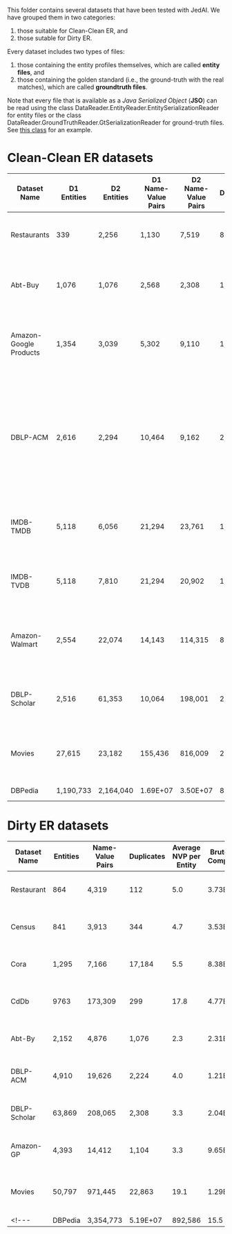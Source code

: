 This folder contains several datasets that have been tested with JedAI. We have grouped them in two categories: 
1) those suitable for Clean-Clean ER, and 
2) those sutable for Dirty ER. 

Every dataset includes two types of files: 
1) those containing the entity profiles themselves, which are called **entity files**, and 
2) those containing the golden standard (i.e., the ground-truth with the real matches), which are called **groundtruth files**.

Note that every file that is available as a *Java Serialized Object* (**JSO**) can be read using the class DataReader.EntityReader.EntitySerializationReader for entity files or the class DataReader.GroundTruthReader.GtSerializationReader for ground-truth files. See [this class](https://github.com/scify/JedAIToolkit/blob/master/jedai-core/tests/GeneralExamples/DirtyErDatasetStatistics.java) for an example.

# Clean-Clean ER datasets

| Dataset Name | D1 Entities | D2 Entities | D1 Name-Value Pairs | D2 Name-Value Pairs | Duplicates | Average NVP per Entity | Brute-force Comparisons | File Format | Data Origin | 
| --- | --- | --- | --- | --- | --- |--- | --- | --- | --- | 
| Restaurants | 339 | 2,256 | 1,130 | 7,519 | 89 | 3.3 | 7.64E+05 | JSO ([Rest. 1 file](cleanCleanErDatasets/restaurant1Profiles), [Rest. 2 file](cleanCleanErDatasets/restaurant2Profiles), [groundtruth file](cleanCleanErDatasets/restaurantsIdDuplicates)) | Real data |
| Abt-Buy | 1,076 | 1,076 | 2,568 | 2,308 | 1,076 | 2.4 | 1.16E+06 | JSO ([Abt entity file](cleanCleanErDatasets/abtProfiles), [Buy entity file](cleanCleanErDatasets/buyProfiles), [groundtruth file](cleanCleanErDatasets/abtBuyIdDuplicates)) | Real data |
| Amazon-Google Products | 1,354 | 3,039 | 5,302 | 9,110 | 1,104 | 3.9 | 4.11E+06 | JSO ([Amazon entity file](cleanCleanErDatasets/amazonProfiles), [GP entity file](cleanCleanErDatasets/gpProfiles), [groundtruth file](cleanCleanErDatasets/amazonGpIdDuplicates)) | Real data |
| DBLP-ACM | 2,616 | 2,294 | 10,464	| 9,162 | 2,224 | 4.0 | 6.00E+06 | JSO ([DBLP entity file](cleanCleanErDatasets/dblpProfiles), [ACM entity file](cleanCleanErDatasets/acmProfiles), [groundtruth file](cleanCleanErDatasets/dblpAcmIdDuplicates)), CSV ([DBLP entity file](cleanCleanErDatasets/DBLP-ACM/DBLP2.csv), [ACM entity file](cleanCleanErDatasets/DBLP-ACM/ACM.csv)), XML ([DBLP entity file](cleanCleanErDatasets/DBLP2toRdf.xml), [ACM entity file](cleanCleanErDatasets/ACMtoRdf.xml)) | Real data |
| IMDB-TMDB | 5,118 | 6,056 | 21,294 | 23,761 | 1,968 | 4.0 | 3.10E+07 | JSO ([IMDB entity file](cleanCleanErDatasets/imdbProfilesNEW), [TMDB entity file](cleanCleanErDatasets/tmdbProfiles), [groundtruth file](cleanCleanErDatasets/imdbTmdbIdDuplicates))| Real data |
| IMDB-TVDB | 5,118 | 7,810 | 21,294 | 20,902 | 1,072 | 2.2 | 4.00E+07 | JSO ([IMDB entity file](cleanCleanErDatasets/imdbProfilesNEW), [TVDB entity file](cleanCleanErDatasets/tvdbProfiles), [groundtruth file](cleanCleanErDatasets/imdbTmdbIdDuplicates))| Real data |
| Amazon-Walmart | 2,554 | 22,074 | 14,143 | 114,315 | 853 | 5.2 | 5.64E+07 | JSO ([Amazon entity file](cleanCleanErDatasets/amazonProfiles2), [Walmart entity file](cleanCleanErDatasets/walmartProfiles), [groundtruth file](cleanCleanErDatasets/amazonWalmartIdDuplicates)) | Real data |
| DBLP-Scholar | 2,516 | 61,353 | 10,064 | 198,001 | 2,308 | 4.0 | 1.54E+08 | JSO ([DBLP entity file](cleanCleanErDatasets/dblpProfiles2), [Scholar entity file](cleanCleanErDatasets/scholarProfiles), [groundtruth file](cleanCleanErDatasets/dblpScholarIdDuplicates))| Real data |
| Movies | 27,615 | 23,182 | 155,436 | 816,009 | 22,863 | 5.6 | 6.40E+08|JSO ([IMDB entity file](cleanCleanErDatasets/imdbProfiles), [DBPedia entity file](cleanCleanErDatasets/dbpediaProfiles.zip), [groundtruth file](cleanCleanErDatasets/moviesIdDuplicates)) | Real data |
| DBPedia | 1,190,733 | 2,164,040 | 1.69E+07 | 3.50E+07 | 892,586 | 14.2 | 2.58E+12 | [JSO](https://drive.google.com/open?id=1rFAwrmlsfR86fVIkOaGXCSzbfZIZufY2) | Real data |


# Dirty ER datasets

| Dataset Name | Entities | Name-Value Pairs | Duplicates | Average NVP per Entity | Brute-force Comparisons | File Format | Data Origin | 
| --- | --- | --- | --- | --- | --- | --- | --- |
| Restaurant | 864 | 4,319 | 112 | 5.0 | 3.73E+05 | JSO ([entity file](dirtyErDatasets/restaurantProfiles), [groundtruth file](dirtyErDatasets/restaurantIdDuplicates)) | Real data |
| Census | 841 | 3,913 | 344 | 4.7 | 3.53E+05 | JSO ([entity file](dirtyErDatasets/censusProfiles), [groundtruth file](dirtyERfiles/censusIdDuplicates)) | Real data |
| Cora | 1,295 | 7,166 | 17,184 | 5.5 | 8.38E+05 | JSO ([entity file](dirtyErDatasets/coraProfiles), [groundtruth file](dirtyErDatasets/coraIdDuplicates)) | Real data |
| CdDb | 9763 | 173,309	| 299 |	17.8 | 4.77E+07 | JSO ([entity file](dirtyErDatasets/cddbProfiles), [groundtruth file](dirtyErDatasets/cddbIdDuplicates)) | Real data |
| Abt-By | 2,152 | 4,876 | 1,076 | 2.3 | 2.31E+06 | JSO ([entity file](dirtyErDatasets/abtBuyProfiles), [groundtruth file](dirtyErDatasets/abtBuyIdDuplicates)) | Real data |
| DBLP-ACM | 4,910 | 19,626	| 2,224	| 4.0 | 1.21E+07 | JSO ([entity file](dirtyErDatasets/dblpAcmProfiles), [groundtruth file](dirtyErDatasets/dblpAcmIdDuplicates)) | Real data |
| DBLP-Scholar | 63,869 | 208,065 | 2,308 | 3.3	| 2.04E+09 | JSO ([entity file](dirtyErDatasets/dblpScholarProfiles), [groundtruth file](dirtyErDatasets/dblpScholarIdDuplicates)) | Real data |
| Amazon-GP	| 4,393	| 14,412 | 1,104 | 3.3 | 9.65E+06 | JSO ([entity file](dirtyErDatasets/amazonGpProfiles), [groundtruth file](dirtyErDatasets/amazonGpIdDuplicates)) | Real data |
| Movies | 50,797 |	971,445	| 22,863 | 19.1 | 1.29E+09 | JSO ([zipped entity file](dirtyErDatasets/moviesProfiles.rar), [groundtruth file](dirtyErDatasets/moviesIdDuplicates)) | Real data |
<!---| DBPedia	| 3,354,773	| 5.19E+07| 	892,586	| 15.5	| 5.63E+12| JSO | Real data |-->






